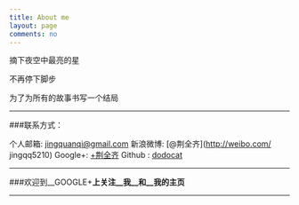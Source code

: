 ```yaml
---
title: About me
layout: page
comments: no
---
```


摘下夜空中最亮的星

不再停下脚步

为了为所有的故事书写一个结局

---

###联系方式：

个人邮箱: [jingquanqi@gmail.com](mailto:jingquanqi@gmail.com)
新浪微博: [@荆全齐](http://weibo.com/ jingqq5210)
Google+: [+荆全齐](https://plus.google.com/+荆全齐42)
Github : [ dodocat](https://github.com/dodocat)

---

###欢迎到__GOOGLE+__上关注__我__和__我的主页__

---
<!-- Place this tag where you want the widget to render. -->
<div class="g-person" data-width="250" data-href="//plus.google.com/u/0/100847701096332465304" data-rel="author"></div>

<!-- Place this tag after the last widget tag. -->
<script type="text/javascript">
  (function() {
    var po = document.createElement('script'); po.type = 'text/javascript'; po.async = true;
    po.src = 'https://apis.google.com/js/platform.js';
    var s = document.getElementsByTagName('script')[0]; s.parentNode.insertBefore(po, s);
  })();
</script>
<!-- Place this tag where you want the widget to render. -->
<div class="g-page" data-width="250" data-href="//plus.google.com/u/0/103586697261491207350" data-rel="publisher"></div>

<!-- Place this tag after the last widget tag. -->
<script type="text/javascript">
  (function() {
    var po = document.createElement('script'); po.type = 'text/javascript'; po.async = true;
    po.src = 'https://apis.google.com/js/platform.js';
    var s = document.getElementsByTagName('script')[0]; s.parentNode.insertBefore(po, s);
  })();
</script>
